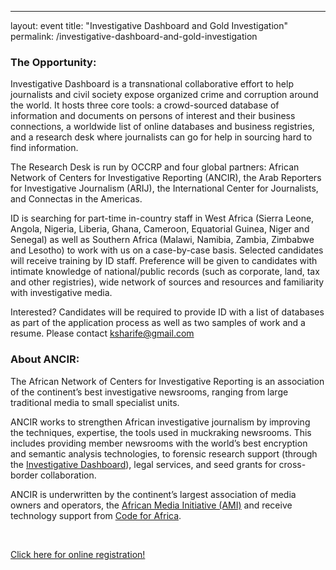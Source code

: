 ---
layout: event
title: "Investigative Dashboard and Gold Investigation"
permalink: /investigative-dashboard-and-gold-investigation

### The Opportunity:
Investigative Dashboard is a transnational collaborative effort to help journalists and civil society expose organized crime and corruption around the world. It hosts three core tools: a crowd-sourced database of information and documents on persons of interest and their business connections, a worldwide list of online
databases and business registries, and a research desk where journalists can go for help in sourcing hard to find information.

The Research Desk is run by OCCRP and four global partners: African Network of Centers for Investigative Reporting (ANCIR), the Arab Reporters for Investigative Journalism (ARIJ), the International Center for Journalists, and Connectas in the Americas. 

ID is searching for part-time in-country staff in West Africa (Sierra Leone, Angola, Nigeria, Liberia, Ghana, Cameroon, Equatorial Guinea, Niger and Senegal) as well as Southern Africa (Malawi, Namibia, Zambia, Zimbabwe and Lesotho) to work with us on a case-by-case basis. Selected candidates will receive training by ID staff. Preference will be given to candidates with intimate knowledge of national/public records (such as corporate, land, tax and other registries), wide network of sources and resources and familiarity with investigative media. 

Interested? Candidates will be required to provide ID with a list of databases as part of the application process as well as two samples of work and a resume. Please contact ksharife@gmail.com

### About ANCIR:
The African Network of Centers for Investigative Reporting is an association of the continent’s best investigative newsrooms, ranging from large traditional media to small specialist units.

ANCIR works to strengthen African investigative journalism by improving the techniques, expertise, the tools used in muckraking newsrooms. This includes providing member newsrooms with the world’s best encryption and semantic analysis technologies, to forensic research support (through the [Investigative Dashboard](http://investigativedashboard.org)), legal services, and seed grants for cross-border collaboration.

ANCIR is underwritten by the continent’s largest association of media owners and operators, the [African Media Initiative (AMI)](http://africanmediainitiative.org) and receive technology support from [Code for Africa](http://codeforafrica.org).

<br/>

<p class="text-center"><a href="https://docs.google.com/forms/d/1lX7BQ1Ix6hyPw5uMIf66-Zn0zv_YHxkAhDB1U21WPjs/viewform?usp=send_form" target="_blank" class="btn btn-lg btn-danger">Click here for online registration!</a></p>

<br/>
